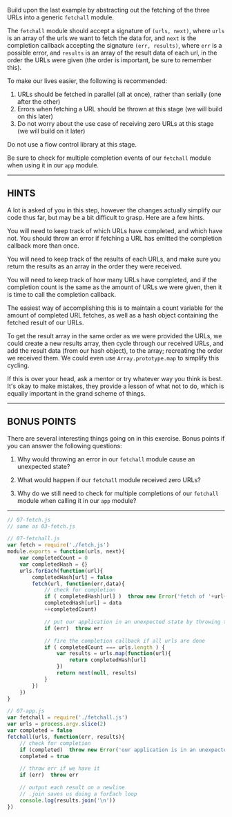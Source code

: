 Build upon the last example by abstracting out the fetching of the three URLs into a generic `fetchall` module.

The `fetchall` module should accept a signature of `(urls, next)`, where `urls` is an array of the urls we want to fetch the data for, and `next` is the completion callback accepting the signature `(err, results)`, where `err` is a possible error, and `results` is an array of the result data of each url, in the order the URLs were given (the order is important, be sure to remember this).

To make our lives easier, the following is recommended:

1. URLs should be fetched in parallel (all at once), rather than serially (one after the other)
2. Errors when fetching a URL should be thrown at this stage (we will build on this later)
3. Do not worry about the use case of receiving zero URLs at this stage (we will build on it later)

Do not use a flow control library at this stage.

Be sure to check for multiple completion events of our `fetchall` module when using it in our `app` module.


----------------------------------------------------------------------
## HINTS

A lot is asked of you in this step, however the changes actually simplify our code thus far, but may be a bit difficult to grasp. Here are a few hints.

You will need to keep track of which URLs have completed, and which have not. You should throw an error if fetching a URL has emitted the completion callback more than once.

You will need to keep track of the results of each URLs, and make sure you return the results as an array in the order they were received.

You will need to keep track of how many URLs have completed, and if the completion count is the same as the amount of URLs we were given, then it is time to call the completion callback.

The easiest way of accomplishing this is to maintain a count variable for the amount of completed URL fetches, as well as a hash object containing the fetched result of our URLs.

To get the result array in the same order as we were provided the URLs, we could create a new results array, then cycle through our received URLs, and add the result data (from our hash object), to the array; recreating the order we received them. We could even use `Array.prototype.map` to simplify this cycling.

If this is over your head, ask a mentor or try whatever way you think is best. It's okay to make mistakes, they provide a lesson of what not to do, which is equally important in the grand scheme of things.


----------------------------------------------------------------------
## BONUS POINTS

There are several interesting things going on in this exercise. Bonus points if you can answer the following questions:

1. Why would throwing an error in our `fetchall` module cause an unexpected state?

2. What would happen if our `fetchall` module received zero URLs?

3. Why do we still need to check for multiple completions of our `fetchall` module when calling it in our `app` module?



----------------------------------------------------------------------


<!-- SOLUTION/ -->

``` javascript
// 07-fetch.js
// same as 03-fetch.js
```

``` javascript
// 07-fetchall.js
var fetch = require('./fetch.js')
module.exports = function(urls, next){
	var completedCount = 0
	var completedHash = {}
	urls.forEach(function(url){
		completedHash[url] = false
		fetch(url, function(err,data){
			// check for completion
			if ( completedHash[url] )  throw new Error('fetch of '+url+' already completed')
			completedHash[url] = data
			++completedCount)

			// put our application in an unexpected state by throwing the error if we have it at this stage
			if (err)  throw err

			// fire the completion callback if all urls are done
			if ( completedCount === urls.length ) {
				var results = urls.map(function(url){
					return completedHash[url]
				})
				return next(null, results)
			}
		})
	})
}
```

``` javascript
// 07-app.js
var fetchall = require('./fetchall.js')
var urls = process.argv.slice(2)
var completed = false
fetchall(urls, function(err, results){
	// check for completion
	if (completed)  throw new Error('our application is in an unexpected state')
	completed = true

	// throw err if we have it
	if (err)  throw err

	// output each result on a newline
	// .join saves us doing a forEach loop
	console.log(results.join('\n'))
})
```

<!-- /SOLUTION -->